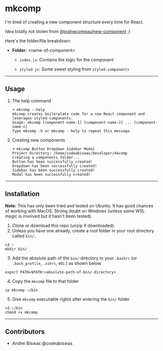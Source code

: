 # mkcomp
I'm tired of creating a new component structure every time for React.

Idea totally not stolen from [@joshwcomeau/new-component](https://github.com/joshwcomeau/new-component) ;)

Here's the folder/file breakdown:
* **Folder:** \<name-of-component\>

    - `index.js`: Contains the logic for the component

    - `styled.js`: Some sweet styling from `styled-components`

---

## Usage

1. The help command
    ```[bash]
    ➜ mkcomp --help
    mkcomp creates boilerplate code for a new React component and leverages styled-components.
    Usage: mkcomp [component-name-1] [component-name-2] ... [component-name-n]
    Type mkcomp -h or mkcomp --help to repeat this message.
    ```

2. Creating new components
    ```[bash]
    ➜ mkcomp Button Dropdown Sidebar Modal
    Project Directory: /home/codeabiswas/Developer/mkcomp
    Creating a components folder...
    Button has been successfully created!
    Dropdown has been successfully created!
    Sidebar has been successfully created!
    Modal has been successfully created!
    ```

---

## Installation

**Note:** This has only been tried and tested on Ubuntu. It has good chances of working with MacOS. Strong doubt on Windows (unless some WSL magic is involved but it hasn't been tested).

1. Clone or download this repo (unzip if downloaded).
2. Unless you have one already, create a root folder in your root directory called `bin/`.
```[bash]
cd ~
mkdir bin/
```
3. Add the absolute path of the `bin/` directory to your `.bashrc` (or `.bash_profile`, `.zshrc`, etc.) as shown below.
```[bash]
export PATH=$PATH:<absolute-path-of-bin/-directory>
```
4. Copy the `mkcomp` file to that folder
```[bash]
cp mkcomp ~/bin
```
5. Give `mkcomp` executable rights after entering the `bin/` folder
```[bash]
cd ~/bin
chmod +x mkcomp
```

---

## Contributors
* Andrei Biswas @codeabiswas

